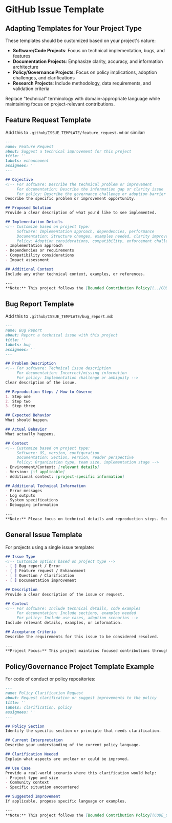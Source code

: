 # GitHub Issue Template

## Adapting Templates for Your Project Type

These templates should be customized based on your project's nature:

- **Software/Code Projects**: Focus on technical implementation, bugs, and features
- **Documentation Projects**: Emphasize clarity, accuracy, and information architecture
- **Policy/Governance Projects**: Focus on policy implications, adoption challenges, and clarifications
- **Research Projects**: Include methodology, data requirements, and validation criteria

Replace "technical" terminology with domain-appropriate language while maintaining focus on project-relevant contributions.

## Feature Request Template

Add this to `.github/ISSUE_TEMPLATE/feature_request.md` or similar:

```markdown
---
name: Feature Request
about: Suggest a technical improvement for this project
title: ''
labels: enhancement
assignees: ''
---

## Objective
<!-- For software: Describe the technical problem or improvement
     For documentation: Describe the information gap or clarity issue
     For policy: Describe the governance challenge or adoption barrier -->
Describe the specific problem or improvement opportunity.

## Proposed Solution
Provide a clear description of what you'd like to see implemented.

## Implementation Details
<!-- Customize based on project type:
     Software: Implementation approach, dependencies, performance
     Documentation: Structure changes, examples needed, clarity improvements
     Policy: Adoption considerations, compatibility, enforcement challenges -->
- Implementation approach
- Dependencies or requirements
- Compatibility considerations
- Impact assessment

## Additional Context
Include any other technical context, examples, or references.

---
**Note:** This project follows the [Bounded Contribution Policy](../CODE_OF_CONDUCT.md). Please ensure your request aligns with our technical objectives and focus areas.
```

## Bug Report Template

Add this to `.github/ISSUE_TEMPLATE/bug_report.md`:

```markdown
---
name: Bug Report
about: Report a technical issue with this project
title: ''
labels: bug
assignees: ''
---

## Problem Description
<!-- For software: Technical issue description
     For documentation: Incorrect/missing information
     For policy: Implementation challenge or ambiguity -->
Clear description of the issue.

## Reproduction Steps / How to Observe
1. Step one
2. Step two
3. Step three

## Expected Behavior
What should happen.

## Actual Behavior
What actually happens.

## Context
<!-- Customize based on project type:
     Software: OS, version, configuration
     Documentation: Section, version, reader perspective
     Policy: Organization type, team size, implementation stage -->
- Environment/Context: [relevant details]
- Version: [if applicable]
- Additional context: [project-specific information]

## Additional Technical Information
- Error messages
- Log outputs
- System specifications
- Debugging information

---
**Note:** Please focus on technical details and reproduction steps. See our [Bounded Contribution Policy](../CODE_OF_CONDUCT.md) for contribution guidelines.
```

## General Issue Template

For projects using a single issue template:

```markdown
## Issue Type
<!-- Customize options based on project type -->
- [ ] Bug report / Error
- [ ] Feature request / Enhancement
- [ ] Question / Clarification
- [ ] Documentation improvement

## Description
Provide a clear description of the issue or request.

## Context
<!-- For software: Include technical details, code examples
     For documentation: Include sections, examples needed
     For policy: Include use cases, adoption scenarios -->
Include relevant details, examples, or information.

## Acceptance Criteria
Describe the requirements for this issue to be considered resolved.

---
**Project Focus:** This project maintains focused contributions through our [Bounded Contribution Policy](CODE_OF_CONDUCT.md). Please ensure your issue relates to our project objectives.
```

## Policy/Governance Project Template Example

For code of conduct or policy repositories:

```markdown
---
name: Policy Clarification Request
about: Request clarification or suggest improvements to the policy
title: ''
labels: clarification, policy
assignees: ''
---

## Policy Section
Identify the specific section or principle that needs clarification.

## Current Interpretation
Describe your understanding of the current policy language.

## Clarification Needed
Explain what aspects are unclear or could be improved.

## Use Case
Provide a real-world scenario where this clarification would help:
- Project type and size
- Community context
- Specific situation encountered

## Suggested Improvement
If applicable, propose specific language or examples.

---
**Note:** This project follows the [Bounded Contribution Policy](CODE_OF_CONDUCT.md). Focus on practical improvements that enhance policy clarity and adoption.
```
